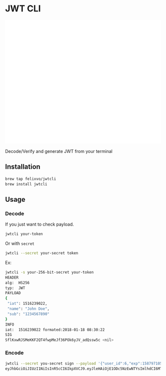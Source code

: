 # JWT CLI
<div style="text-align:center;" width="100%"><img src="https://raw.githubusercontent.com/felixvo/homebrew-jwtcli/master/terminal.svg" alt="JWT CLI" width="600px" height="400px" /></div>

Decode/Verify and generate JWT from your terminal

## Installation

```bash
brew tap felixvo/jwtcli
brew install jwtcli
```

## Usage

### Decode

If you just want to check payload.

```bash
jwtcli your-token
```

Or with `secret`

``` bash
jwtcli --secret your-secret token
```

Ex:

```bash
jwtcli -s your-256-bit-secret your-token
HEADER
alg:  HS256
typ:  JWT
PAYLOAD
{
 "iat": 1516239022,
 "name": "John Doe",
 "sub": "1234567890"
}
INFO
iat:  1516239022 formated:2018-01-18 08:30:22
SIG
SflKxwRJSMeKKF2QT4fwpMeJf36POk6yJV_adQssw5c <nil>
```

### Encode

```bash
jwtcli --secret you-secret sign --payload '{"user_id":6,"exp":1587971056}'
eyJhbGciOiJIUzI1NiIsInR5cCI6IkpXVCJ9.eyJleHAiOjE1ODc5NzEwNTYsImlhdCI6MTU2NzY4MjM0MywidXNlcl9pZCI6Nn0.LtMr-_nZQCukKi6y4XTGGHdmzo8rDW20BnAdDyfLxTc
```
